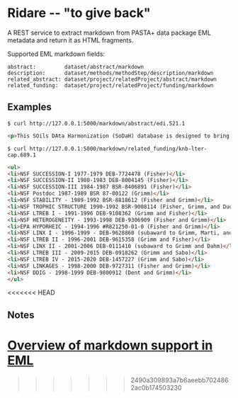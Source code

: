 # Ridare -- "to give back"

A REST service to extract markdown from PASTA+ data package EML metadata and return it as HTML fragments.

Supported EML markdown fields:

```text
abstract:         dataset/abstract/markdown
description:      dataset/methods/methodStep/description/markdown
related_abstract: dataset/project/relatedProject/abstract/markdown
related_funding:  dataset/project/relatedProject/funding/markdown
```

## Examples

```shell
$ curl http://127.0.0.1:5000/markdown/abstract/edi.521.1
```
```html
<p>This SOils DAta Harmonization (SoDaH) database is designed to bring together soil carbon data from diverse research networks into a harmonized dataset that can be used for synthesis activities and model development. The research network sources for SoDaH span different biomes and climates, encompass multiple ecosystem types, and have collected data across a range of spatial, temporal, and depth gradients. The rich data sets assembled in SoDaH consist of observations from monitoring efforts and long-term ecological experiments. The SoDaH database also incorporates related environmental covariate data pertaining to climate, vegetation, soil chemistry, and soil physical properties. The data are harmonized and aggregated using open-source code that enables  a scripted, repeatable approach for soil data synthesis.</p>
```

```shell
$ curl http://127.0.0.1:5000/markdown/related_funding/knb-lter-cap.689.1
```
```html
<ul>
<li>NSF SUCCESSION-I 1977-1979 DEB-7724478 (Fisher)</li>
<li>NSF SUCCESSION-II 1980-1983 DEB-8004145 (Fisher)</li>
<li>NSF SUCCESSION-III 1984-1987 BSR-8406891 (Fisher)</li>
<li>NSF Postdoc 1987-1989 BSR 87-00122 (Grimm)</li>
<li>NSF STABILITY - 1989-1992 BSR-8818612 (Fisher and Grimm)</li>
<li>NSF TROPHIC STRUCTURE 1990-1992 BSR-9008114 (Fisher, Grimm, and Dudley)</li>
<li>NSF LTREB I - 1991-1996 DEB-9108362 (Grimm and Fisher)</li>
<li>NSF HETEROGENEITY - 1993-1998 DEB-9306909 (Fisher and Grimm)</li>
<li>EPA HYPORHEIC - 1994-1996 #R821250-01-0 (Fisher and Grimm)</li>
<li>NSF LINX I - 1996-1999 - DEB-9628860 (subaward to Grimm, Marti, and Fisher)</li>
<li>NSF LTREB II - 1996-2001 DEB-9615358 (Grimm and Fisher)</li>
<li>NSF LINX II - 2001-2006 DEB-0111410 (subaward to Grimm and Dahm)</li>
<li>NSF LTREB III - 2009-2015 DEB-0918262 (Grimm and Sabo)</li>
<li>NSF LTREB IV - 2015-2020 DEB-1457227 (Grimm and Sabo)</li>
<li>NSF LINKAGES - 1998-2000 DEB-9727311 (Fisher and Grimm)</li>
<li>NSF DDIG - 1998-1999 DEB-9800912 (Dent and Grimm)</li>
</ul> 
```
<<<<<<< HEAD

## Notes

[Overview of markdown support in EML](https://eml.ecoinformatics.org/whats-new-in-eml-2-2-0.html)
=======
>>>>>>> 2490a309893a7b6aeebb7024862ac0b174503230
